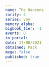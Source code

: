```yaml
---
name: The Hansens
rarity: 4
series: voy
memory_alpha:
bigbook_tier: -1
events: 0
in_portal:
date: 17/08/2021
obtained: Pack
mega: false
published: true
---
```



